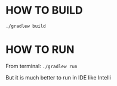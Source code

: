 # HOW TO BUILD

`./gradlew build`

# HOW TO RUN

From terminal: `./gradlew run`

But it is much better to run in IDE like Intelli 